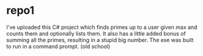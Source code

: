 # repo1
I've uploaded this C# project which finds primes up to a user given max and counts 
them and optionally lists them. It also has a little added bonus of summing all the 
primes, resulting in a stupid big number. The exe was built to run in a command prompt. (old school)
